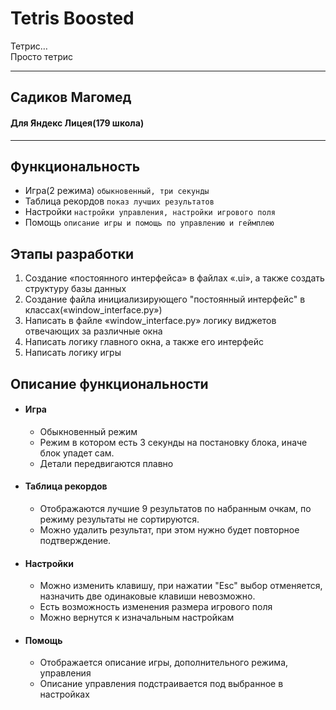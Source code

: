 # Tetris Boosted
Тетрис…  
Просто тетрис

---

## Садиков Магомед
#### Для Яндекс Лицея(179 школа)

---

## Функциональность

* Игра(2 режима) `обыкновенный, три секунды`
* Таблица рекордов `показ лучших результатов`
* Настройки `настройки управления, настройки игрового поля`
* Помощь `описание игры и помощь по управлению и геймплею`

## Этапы разработки
1. Создание «постоянного интерфейса» в файлах «.ui», а также создать структуру базы данных
2. Создание файла инициализирующего "постоянный интерфейс" в классах(«window\_interface.py»)
3. Написать в файле «window\_interface.py» логику виджетов отвечающих за различные окна
4. Написать логику главного окна, а также его интерфейс
5. Написать логику игры

## Описание функциональности
* #### Игра
  - Обыкновенный режим  
  - Режим в котором есть 3 секунды на постановку блока, иначе блок упадет сам.
  - Детали передвигаются плавно
* #### Таблица рекордов
  - Отображаются лучшие 9 результатов по набранным очкам, по режиму результаты не сортируются.
  - Можно удалить результат, при этом нужно будет повторное подтверждение.
* #### Настройки
  - Можно изменить клавишу, при нажатии "Esc" выбор отменяется, назначить две одинаковые клавиши невозможно.
  - Есть возможность изменения размера игрового поля
  - Можно вернутся к изначальным настройкам
* #### Помощь
  - Отображается описание игры, дополнительного режима, управления
  - Описание управления подстраивается под выбранное в настройках
